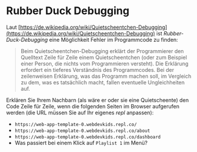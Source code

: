 # Rubber Duck Debugging

Laut [https://de.wikipedia.org/wiki/Quietscheentchen-Debugging](https://de.wikipedia.org/wiki/Quietscheentchen-Debugging) ist *Rubber-Duck-Debugging* eine Möglichkeit Fehler im Programmcode zu finden:

> Beim Quietscheentchen-Debugging erklärt der Programmierer den Quelltext Zeile für Zeile einem Quietscheentchen (oder zum Beispiel einer Person, die nichts vom Programmieren versteht). Die Erklärung erfordert ein tieferes Verständnis des Programmcodes. Bei der zeilenweisen Erklärung, was das Programm machen soll, im Vergleich zu dem, was es tatsächlich macht, fallen eventuelle Ungleichheiten auf.  

Erklären Sie Ihrem Nachbarn (als wäre er oder sie eine Quietscheente) den Code Zeile für Zeile, wenn die folgenden Seiten im Browser aufgerufen werden (die URL müssen Sie auf Ihr eigenes *repl* anpassen):

- `https://web-app-template-0.webdevkids.repl.co/`
- `https://web-app-template-0.webdevkids.repl.co/about`
- `https://web-app-template-0.webdevkids.repl.co/dashboard`
- Was passiert bei einem Klick auf `Playlist 1` im Menü?
